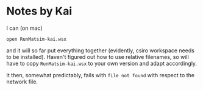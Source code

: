 # Notes by Kai

I can (on mac)
```
open RunMatsim-kai.wsx
```
and it will so far put everything together (evidently, csiro workspace needs to be installed). Haven't figured out how to use relative filenames, so will have to copy `RunMatsim-kai.wsx` to your own version and adapt accordingly.

It then, somewhat predictably, fails with `file not found` with respect to the network file.
